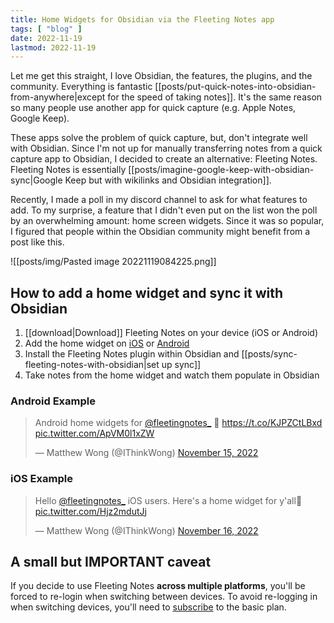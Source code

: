 ```yaml
---
title: Home Widgets for Obsidian via the Fleeting Notes app
tags: [ "blog" ]
date: 2022-11-19
lastmod: 2022-11-19
---
```

Let me get this straight, I love Obsidian, the features, the plugins, and the community. Everything is fantastic [[posts/put-quick-notes-into-obsidian-from-anywhere|except for the speed of taking notes]]. It's the same reason so many people use another app for quick capture (e.g. Apple Notes, Google Keep).

These apps solve the problem of quick capture, but, don't integrate well with Obsidian. Since I'm not up for manually transferring notes from a quick capture app to Obsidian, I decided to create an alternative: Fleeting Notes. Fleeting Notes is essentially [[posts/imagine-google-keep-with-obsidian-sync|Google Keep but with wikilinks and Obsidian integration]].

Recently, I made a poll in my discord channel to ask for what features to add. To my surprise, a feature that I didn't even put on the list won the poll by an overwhelming amount: home screen widgets. Since it was so popular, I figured that people within the Obsidian community might benefit from a post like this.

![[posts/img/Pasted image 20221119084225.png]]

## How to add a home widget and sync it with Obsidian

1. [[download|Download]] Fleeting Notes on your device (iOS or Android)
2. Add the home widget on [iOS](https://support.apple.com/en-ca/HT207122) or [Android](https://support.google.com/android/answer/9450271?hl=en#zippy=)
3. Install the Fleeting Notes plugin within Obsidian and [[posts/sync-fleeting-notes-with-obsidian|set up sync]]
4. Take notes from the home widget and watch them populate in Obsidian

### Android Example
<blockquote class="twitter-tweet" data-theme="dark"><p lang="en" dir="ltr">Android home widgets for <a href="https://twitter.com/fleetingnotes_?ref_src=twsrc%5Etfw">@fleetingnotes_</a> 👀 <a href="https://t.co/KJPZCtLBxd">https://t.co/KJPZCtLBxd</a> <a href="https://t.co/ApVM0l1xZW">pic.twitter.com/ApVM0l1xZW</a></p>&mdash; Matthew Wong (@IThinkWong) <a href="https://twitter.com/IThinkWong/status/1592538095186214914?ref_src=twsrc%5Etfw">November 15, 2022</a></blockquote> <script async src="https://platform.twitter.com/widgets.js" charset="utf-8"></script>

### iOS Example
<blockquote class="twitter-tweet" data-theme="dark"><p lang="en" dir="ltr">Hello <a href="https://twitter.com/fleetingnotes_?ref_src=twsrc%5Etfw">@fleetingnotes_</a> iOS users. Here&#39;s a home widget for y&#39;all👋 <a href="https://t.co/Hjz2mdutJj">pic.twitter.com/Hjz2mdutJj</a></p>&mdash; Matthew Wong (@IThinkWong) <a href="https://twitter.com/IThinkWong/status/1592992336157741081?ref_src=twsrc%5Etfw">November 16, 2022</a></blockquote><script async src="https://platform.twitter.com/widgets.js" charset="utf-8"></script>

## A small but IMPORTANT caveat
If you decide to use Fleeting Notes **across multiple platforms**, you'll be forced to re-login when switching between devices. To avoid re-logging in when switching devices, you'll need to [subscribe](https://fleetingnotes.app/pricing) to the basic plan. 